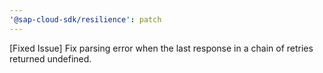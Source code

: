 ```yaml
---
'@sap-cloud-sdk/resilience': patch
---
```


[Fixed Issue] Fix parsing error when the last response in a chain of retries returned undefined.
